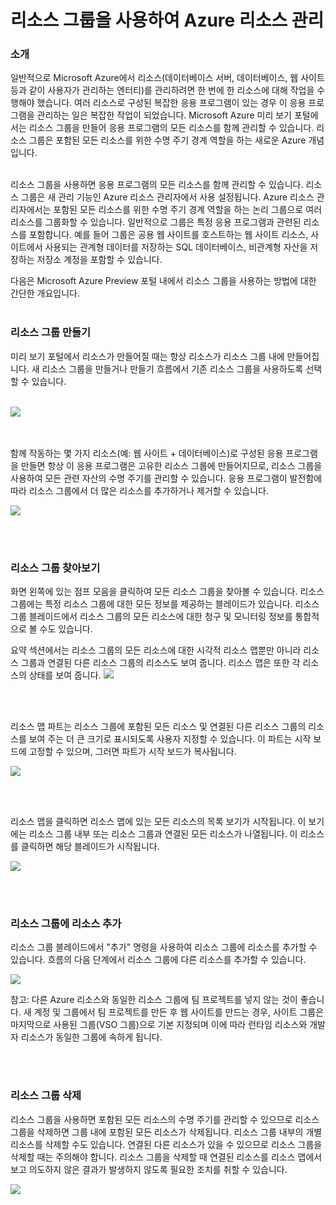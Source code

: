 ﻿<properties 
	pageTitle="리소스 그룹을 사용하여 Azure 리소스 관리" 
	description="여러 리소스를 포함된 리소스에 대한 수명 주기 경계 역할을 하는 논리 그룹으로 그룹화합니다." 
	services="multiple" 
	documentationCenter="" 
	authors="" 
	writer="tomfitz" 
	manager="wpickett" 
	editor=""/>

<tags 
	ms.service="multiple" 
	ms.workload="multiple" 
	ms.tgt_pltfrm="ibiza" 
	ms.devlang="na" 
	ms.topic="article" 
	ms.date="02/09/2015" 
	ms.author="tomfitz"/>


# 리소스 그룹을 사용하여 Azure 리소스 관리

### 소개

일반적으로 Microsoft Azure에서 리소스(데이터베이스 서버, 데이터베이스, 웹 사이트 등과 같이 사용자가 관리하는 엔터티)를 관리하려면 한 번에 한 리소스에 대해 작업을 수행해야 했습니다. 여러 리소스로 구성된 복잡한 응용 프로그램이 있는 경우 이 응용 프로그램을 관리하는 일은 복잡한 작업이 되었습니다. Microsoft Azure 미리 보기 포털에서는 리소스 그룹을 만들어 응용 프로그램의 모든 리소스를 함께 관리할 수 있습니다. 리소스 그룹은 포함된 모든 리소스를 위한 수명 주기 경계 역할을 하는 새로운 Azure 개념입니다. 
<br><br />

리소스 그룹을 사용하면 응용 프로그램의 모든 리소스를 함께 관리할 수 있습니다. 리소스 그룹은 새 관리 기능인 Azure 리소스 관리자에서 사용 설정됩니다. Azure 리소스 관리자에서는 포함된 모든 리소스를 위한 수명 주기 경계 역할을 하는 논리 그룹으로 여러 리소스를 그룹화할 수 있습니다. 일반적으로 그룹은 특정 응용 프로그램과 관련된 리소스를 포함합니다. 예를 들어 그룹은 공용 웹 사이트를 호스트하는 웹 사이트 리소스, 사이트에서 사용되는 관계형 데이터를 저장하는 SQL 데이터베이스, 비관계형 자산을 저장하는 저장소 계정을 포함할 수 있습니다. 

다음은 Microsoft Azure Preview 포털 내에서 리소스 그룹을 사용하는 방법에 대한 간단한 개요입니다. 
<br><br />

### 리소스 그룹 만들기

미리 보기 포털에서 리소스가 만들어질 때는 항상 리소스가 리소스 그룹 내에 만들어집니다. 새 리소스 그룹을 만들거나 만들기 흐름에서 기존 리소스 그룹을 사용하도록 선택할 수 있습니다. <br><br />

![](http://i.imgur.com/USKkQdW.png)

<br><br />
함께 작동하는 몇 가지 리소스(예: 웹 사이트 + 데이터베이스)로 구성된 응용 프로그램을 만들면 항상 이 응용 프로그램은 고유한 리소스 그룹에 만들어지므로, 리소스 그룹을 사용하여 모든 관련 자산의 수명 주기를 관리할 수 있습니다. 응용 프로그램이 발전함에 따라 리소스 그룹에서 더 많은 리소스를 추가하거나 제거할 수 있습니다. 

![](http://i.imgur.com/Me0jbio.png)


<br><br />

### 리소스 그룹 찾아보기

화면 왼쪽에 있는 점프 모음을 클릭하여 모든 리소스 그룹을 찾아볼 수 있습니다. 리소스 그룹에는 특정 리소스 그룹에 대한 모든 정보를 제공하는 블레이드가 있습니다. 리소스 그룹 블레이드에서 리소스 그룹의 모든 리소스에 대한 청구 및 모니터링 정보를 통합적으로 볼 수도 있습니다.

요약 섹션에서는 리소스 그룹의 모든 리소스에 대한 시각적 리소스 맵뿐만 아니라 리소스 그룹과 연결된 다른 리소스 그룹의 리소스도 보여 줍니다. 리소스 맵은 또한 각 리소스의 상태를 보여 줍니다. 
![](http://i.imgur.com/PhJeLZQ.png)

<br><br />

리소스 맵 파트는 리소스 그룹에 포함된 모든 리소스 및 연결된 다른 리소스 그룹의 리소스를 보여 주는 더 큰 크기로 표시되도록 사용자 지정할 수 있습니다. 이 파트는 시작 보드에 고정할 수 있으며, 그러면 파트가 시작 보드가 복사됩니다.

![](http://i.imgur.com/5Wqv2XR.png)

<br><br />

  리소스 맵을 클릭하면 리소스 맵에 있는 모든 리소스의 목록 보기가 시작됩니다. 이 보기에는 리소스 그룹 내부 또는 리소스 그룹과 연결된 모든 리소스가 나열됩니다. 이 리소스를 클릭하면 해당 블레이드가 시작됩니다. 

![](http://i.imgur.com/COPjNng.png)




<br><br />

### 리소스 그룹에 리소스 추가

리소스 그룹 블레이드에서 "추가" 명령을 사용하여 리소스 그룹에 리소스를 추가할 수 있습니다. 흐름의 다음 단계에서 리소스 그룹에 다른 리소스를 추가할 수 있습니다.

![](http://i.imgur.com/G79kayH.png)

참고: 다른 Azure 리소스와 동일한 리소스 그룹에 팀 프로젝트를 넣지 않는 것이 좋습니다. 새 계정 및 그룹에서 팀 프로젝트를 만든 후 웹 사이트를 만드는 경우, 사이트 그룹은 마지막으로 사용된 그룹(VSO 그룹)으로 기본 지정되며 이에 따라 런타임 리소스와 개발자 리소스가 동일한 그룹에 속하게 됩니다. 



<br><br />

### 리소스 그룹 삭제

리소스 그룹을 사용하면 포함된 모든 리소스의 수명 주기를 관리할 수 있으므로 리소스 그룹을 삭제하면 그룹 내에 포함된 모든 리소스가 삭제됩니다. 리소스 그룹 내부의 개별 리소스를 삭제할 수도 있습니다. 연결된 다른 리소스가 있을 수 있으므로 리소스 그룹을 삭제할 때는 주의해야 합니다. 리소스 그룹을 삭제할 때 연결된 리소스를 리소스 맵에서 보고 의도하지 않은 결과가 발생하지 않도록 필요한 조치를 취할 수 있습니다. 

![](http://i.imgur.com/ZTXoISb.png)

<!--HONumber=47-->
